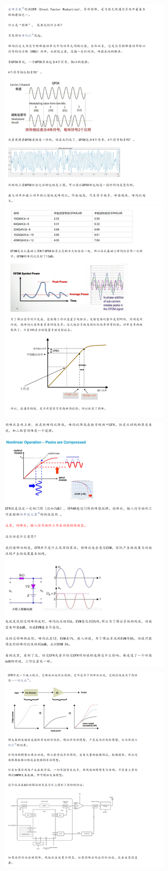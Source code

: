 ![](https://raw.githubusercontent.com/LeroyK111/pictureBed/master/20250806132052.png)
![](https://raw.githubusercontent.com/LeroyK111/pictureBed/master/20250806132204.png)

![](https://raw.githubusercontent.com/LeroyK111/pictureBed/master/20250806132306.png)



![](https://raw.githubusercontent.com/LeroyK111/pictureBed/master/20250806132235.png)

